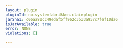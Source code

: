 ```yaml
---
layout: plugin
pluginId: no.systemfabrikken.clairplugin
jarSha1: c06aa80cc49edaf5ff962c3b33a957c7fef10da6
isJarAvailable: true
error: NONE
violations: []

---
```

